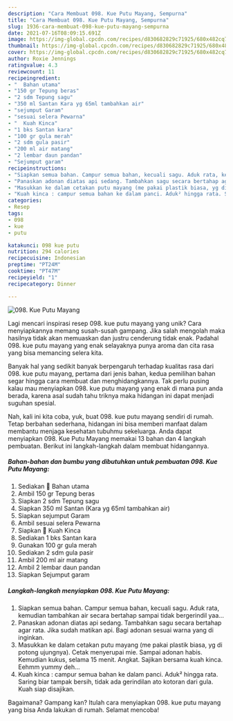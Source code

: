 ```yaml
---
description: "Cara Membuat 098. Kue Putu Mayang, Sempurna"
title: "Cara Membuat 098. Kue Putu Mayang, Sempurna"
slug: 1936-cara-membuat-098-kue-putu-mayang-sempurna
date: 2021-07-16T08:09:15.691Z
image: https://img-global.cpcdn.com/recipes/d830682829c71925/680x482cq70/098-kue-putu-mayang-foto-resep-utama.jpg
thumbnail: https://img-global.cpcdn.com/recipes/d830682829c71925/680x482cq70/098-kue-putu-mayang-foto-resep-utama.jpg
cover: https://img-global.cpcdn.com/recipes/d830682829c71925/680x482cq70/098-kue-putu-mayang-foto-resep-utama.jpg
author: Roxie Jennings
ratingvalue: 4.3
reviewcount: 11
recipeingredient:
- "  Bahan utama"
- "150 gr Tepung beras"
- "2 sdm Tepung sagu"
- "350 ml Santan Kara yg 65ml tambahkan air"
- "sejumput Garam"
- "sesuai selera Pewarna"
- "  Kuah Kinca"
- "1 bks Santan kara"
- "100 gr gula merah"
- "2 sdm gula pasir"
- "200 ml air matang"
- "2 lembar daun pandan"
- "Sejumput garam"
recipeinstructions:
- "Siapkan semua bahan. Campur semua bahan, kecuali sagu. Aduk rata, kemudian tambahkan air secara bertahap sampai tidak bergerindil yaa..."
- "Panaskan adonan diatas api sedang. Tambahkan sagu secara bertahap agar rata. Jika sudah matikan api. Bagi adonan sesuai warna yang di inginkan."
- "Masukkan ke dalam cetakan putu mayang (me pakai plastik biasa, yg di potong ujungnya). Cetak menyerupai mie. Sampai adonan habis. Kemudian kukus, selama 15 menit. Angkat. Sajikan bersama kuah kinca. Eehmm yummy deh..."
- "Kuah kinca : campur semua bahan ke dalam panci. Aduk² hingga rata. Saring biar tampak bersih, tidak ada gerindilan ato kotoran dari gula. Kuah siap disajikan."
categories:
- Resep
tags:
- 098
- kue
- putu

katakunci: 098 kue putu 
nutrition: 294 calories
recipecuisine: Indonesian
preptime: "PT24M"
cooktime: "PT47M"
recipeyield: "1"
recipecategory: Dinner

---
```



![098. Kue Putu Mayang](https://img-global.cpcdn.com/recipes/d830682829c71925/680x482cq70/098-kue-putu-mayang-foto-resep-utama.jpg)

Lagi mencari inspirasi resep 098. kue putu mayang yang unik? Cara menyiapkannya memang susah-susah gampang. Jika salah mengolah maka hasilnya tidak akan memuaskan dan justru cenderung tidak enak. Padahal 098. kue putu mayang yang enak selayaknya punya aroma dan cita rasa yang bisa memancing selera kita.



Banyak hal yang sedikit banyak berpengaruh terhadap kualitas rasa dari 098. kue putu mayang, pertama dari jenis bahan, kedua pemilihan bahan segar hingga cara membuat dan menghidangkannya. Tak perlu pusing kalau mau menyiapkan 098. kue putu mayang yang enak di mana pun anda berada, karena asal sudah tahu triknya maka hidangan ini dapat menjadi suguhan spesial.


Nah, kali ini kita coba, yuk, buat 098. kue putu mayang sendiri di rumah. Tetap berbahan sederhana, hidangan ini bisa memberi manfaat dalam membantu menjaga kesehatan tubuhmu sekeluarga. Anda dapat menyiapkan 098. Kue Putu Mayang memakai 13 bahan dan 4 langkah pembuatan. Berikut ini langkah-langkah dalam membuat hidangannya.

<!--inarticleads1-->

##### Bahan-bahan dan bumbu yang dibutuhkan untuk pembuatan 098. Kue Putu Mayang:

1. Sediakan  💠 Bahan utama
1. Ambil 150 gr Tepung beras
1. Siapkan 2 sdm Tepung sagu
1. Siapkan 350 ml Santan (Kara yg 65ml tambahkan air)
1. Siapkan sejumput Garam
1. Ambil sesuai selera Pewarna
1. Siapkan  💠 Kuah Kinca
1. Sediakan 1 bks Santan kara
1. Gunakan 100 gr gula merah
1. Sediakan 2 sdm gula pasir
1. Ambil 200 ml air matang
1. Ambil 2 lembar daun pandan
1. Siapkan Sejumput garam




<!--inarticleads2-->

##### Langkah-langkah menyiapkan 098. Kue Putu Mayang:

1. Siapkan semua bahan. Campur semua bahan, kecuali sagu. Aduk rata, kemudian tambahkan air secara bertahap sampai tidak bergerindil yaa...
1. Panaskan adonan diatas api sedang. Tambahkan sagu secara bertahap agar rata. Jika sudah matikan api. Bagi adonan sesuai warna yang di inginkan.
1. Masukkan ke dalam cetakan putu mayang (me pakai plastik biasa, yg di potong ujungnya). Cetak menyerupai mie. Sampai adonan habis. Kemudian kukus, selama 15 menit. Angkat. Sajikan bersama kuah kinca. Eehmm yummy deh...
1. Kuah kinca : campur semua bahan ke dalam panci. Aduk² hingga rata. Saring biar tampak bersih, tidak ada gerindilan ato kotoran dari gula. Kuah siap disajikan.




Bagaimana? Gampang kan? Itulah cara menyiapkan 098. kue putu mayang yang bisa Anda lakukan di rumah. Selamat mencoba!
